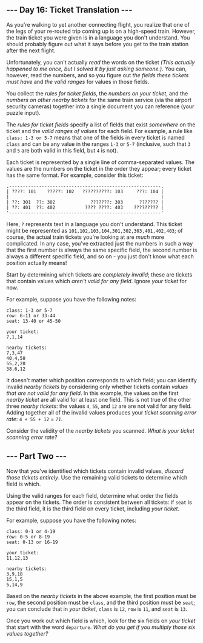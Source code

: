 \--- Day 16: Ticket Translation ---
-----------------------------------

As you're walking to yet another connecting flight, you realize that one of the legs of your re-routed trip coming up is on a high-speed train. However, the train ticket you were given is in a language you don't understand. You should probably figure out what it says before you get to the train station after the next flight.

Unfortunately, you can't actually _read_ the words on the ticket _(This actually happened to me once, but I solved it by just asking someone.)_. You can, however, read the numbers, and so you figure out _the fields these tickets must have_ and _the valid ranges_ for values in those fields.

You collect the _rules for ticket fields_, the _numbers on your ticket_, and the _numbers on other nearby tickets_ for the same train service (via the airport security cameras) together into a single document you can reference (your puzzle input).

The _rules for ticket fields_ specify a list of fields that exist _somewhere_ on the ticket and the _valid ranges of values_ for each field. For example, a rule like `class: 1-3 or 5-7` means that one of the fields in every ticket is named `class` and can be any value in the ranges `1-3` or `5-7` (inclusive, such that `3` and `5` are both valid in this field, but `4` is not).

Each ticket is represented by a single line of comma-separated values. The values are the numbers on the ticket in the order they appear; every ticket has the same format. For example, consider this ticket:

    .--------------------------------------------------------.
    | ????: 101    ?????: 102   ??????????: 103     ???: 104 |
    |                                                        |
    | ??: 301  ??: 302             ???????: 303      ??????? |
    | ??: 401  ??: 402           ???? ????: 403    ????????? |
    '--------------------------------------------------------'
    

Here, `?` represents text in a language you don't understand. This ticket might be represented as `101,102,103,104,301,302,303,401,402,403`; of course, the actual train tickets you're looking at are _much_ more complicated. In any case, you've extracted just the numbers in such a way that the first number is always the same specific field, the second number is always a different specific field, and so on - you just don't know what each position actually means!

Start by determining which tickets are _completely invalid_; these are tickets that contain values which _aren't valid for any field_. Ignore _your ticket_ for now.

For example, suppose you have the following notes:

    class: 1-3 or 5-7
    row: 6-11 or 33-44
    seat: 13-40 or 45-50
    
    your ticket:
    7,1,14
    
    nearby tickets:
    7,3,47
    40,4,50
    55,2,20
    38,6,12
    

It doesn't matter which position corresponds to which field; you can identify invalid _nearby tickets_ by considering only whether tickets contain _values that are not valid for any field_. In this example, the values on the first _nearby ticket_ are all valid for at least one field. This is not true of the other three _nearby tickets_: the values `4`, `55`, and `12` are are not valid for any field. Adding together all of the invalid values produces your _ticket scanning error rate_: `4 + 55 + 12` = _`71`_.

Consider the validity of the _nearby tickets_ you scanned. _What is your ticket scanning error rate?_

\--- Part Two ---
-----------------

Now that you've identified which tickets contain invalid values, _discard those tickets entirely_. Use the remaining valid tickets to determine which field is which.

Using the valid ranges for each field, determine what order the fields appear on the tickets. The order is consistent between all tickets: if `seat` is the third field, it is the third field on every ticket, including _your ticket_.

For example, suppose you have the following notes:

    class: 0-1 or 4-19
    row: 0-5 or 8-19
    seat: 0-13 or 16-19
    
    your ticket:
    11,12,13
    
    nearby tickets:
    3,9,18
    15,1,5
    5,14,9
    

Based on the _nearby tickets_ in the above example, the first position must be `row`, the second position must be `class`, and the third position must be `seat`; you can conclude that in _your ticket_, `class` is `12`, `row` is `11`, and `seat` is `13`.

Once you work out which field is which, look for the six fields on _your ticket_ that start with the word `departure`. _What do you get if you multiply those six values together?_